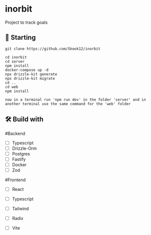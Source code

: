 # inorbit
 Project to track goals

 ## 🚀 Starting
```
git clone https://github.com/Skook12/inorbit

cd inorbit
cd server
npm install
docker-compose up -d
npx drizzle-kit generate
npx drizzle-kit migrate 
cd ..
cd web
npm install

now in a terminal run 'npm run dev' in the folder 'server' and in another terminal use the same command for the 'web' folder
```

## 🛠️ Build with
 #Backend
 - [ ] Typescript
 - [ ] Drizzle-Orm
 - [ ] Postgres
 - [ ] Fastify
 - [ ] Docker
 - [ ] Zod

 #Frontend
 - [ ] React
 - [ ] Typescript
 - [ ] Tailwind
 - [ ] Radix
 - [ ] Vite


